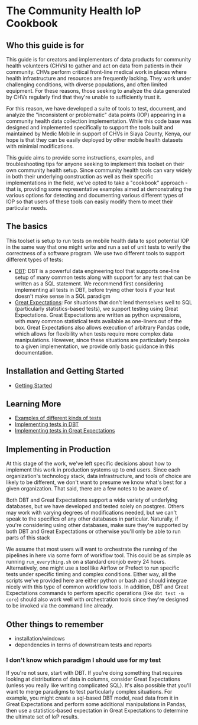 # The Community Health IoP Cookbook  

## Who this guide is for  

This guide is for creators and implementors of data products for community health volunteers (CHVs) to gather and act on data from patients in their community. CHVs perform critical front-line medical work in places where health infrastructure and resources are frequently lacking. They work under challenging conditions, with diverse populations, and often limited equipment. For these reasons, those seeking to analyze the data generated by CHVs regularly find that they're unable to sufficiently trust it.

For this reason, we have developed a suite of tools to test, document, and analyze the "inconsistent or problematic" data points (IOP) appearing in a community health data collection implementation. While this code base was designed and implemented specifically to support the tools built and maintained by Medic Mobile in support of CHVs in Siaya County, Kenya, our hope is that they can be easily deployed by other mobile health datasets with minimial modifications.

This guide aims to provide some instructions, examples, and troubleshooting tips for anyone seeking to implement this toolset on their own community health setup. Since community health tools can vary widely in both their underlying construction as well as their specific implementations in the field, we've opted to take a "cookbook" approach - that is, providing some representative examples aimed at demonstrating the various options for detecting and documenting various different types of IOP so that users of these tools can easily modify them to meet their particular needs.

## The basics

This toolset is setup to run tests on mobile health data to spot potential IOP in the same way that one might write and run a set of unit tests to verify the correctness of a software program. We use two different tools to support different types of tests:

- [DBT](./dbt.md): DBT is a powerful data engineering tool that supports one-line setup of many common tests along with support for any test that can be written as a SQL statement. We recommend first considering implementing all tests in DBT, before trying other tools if your test doesn't make sense in a SQL paradigm
- [Great Expectations](./great_expectations.md): For situations that don't lend themselves well to SQL (particularly statistics-based tests), we support testing using Great Expectations. Great Expectations are written as python expressions, with many common statistical tests available as one-liners out of the box. Great Expectations also allows execution of arbitrary Pandas code, which allows for flexibility when tests require more complex data manipulations. However, since these situations are particularly bespoke to a given implementation, we provide only basic guidance in this documentation.

## Installation and Getting Started

- [Getting Started](./getting_started.md)

## Learning More

- [Examples of different kinds of tests](./examples.md)
- [Implementing tests in DBT](./dbt.md)
- [Implementing tests in Great Expectations](./great_expectations.md)

## Implementing in Production

At this stage of the work, we've left specific decisions about how to implement this work in production systems up to end users. Since each organization's technology stack, data infrastructure, and tools of choice are likely to be different, we don't want to presume we know what's best for a given organization. That said, there are a few notes to be aware of.

Both DBT and Great Expectations support a wide variety of underlying databases, but we have developed and tested solely on postgres. Others may work with varying degrees of modifications needed, but we can't speak to the specifics of any other databases in particular. Naturally, if you're considering using other databases, make sure they're supported by both DBT and Great Expectations or otherwise you'll only be able to run parts of this stack

We assume that most users will want to orchestrate the running of the pipelines in here via some form of workflow tool. This could be as simple as running `run_everything.sh` on a standard cronjob every 24 hours. Alternatively, one might use a tool like Airflow or Prefect to run specific tests under specific timing and complex conditions. Either way, all the scripts we've provided here are either python or bash and should integrae nicely with this type of common workflow tools. In addition, DBT and Great Expectations commands to perform specific operations (like `dbt test -m core`) should also work well with orchestration tools since they're designed to be invoked via the command line already.

## Other things to remember  

- installation/windows
- dependencies in terms of downstream tests and reports

### I don't know which paradigm I should use for my test

If you're not sure, start with DBT. If you're doing something that requires looking at distributions of data in columns, consider Great Expectations (unless you really like writing complicated SQL). It's also possible that you'll want to merge paradigms to test particularly complex situations. For example, you might create a sql-based DBT model, read data from it in Great Expectations and perform some additional manipulations in Pandas, then use a statistics-based expectation in Great Expectations to determine the ultimate set of IoP results.
